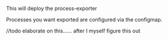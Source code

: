 This will deploy the process-exporter

Processes you want exported are configured via the configmap.

//todo elaborate on this...... after I myself figure this out
